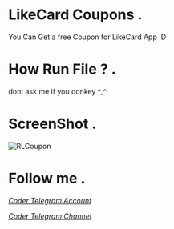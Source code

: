 # LikeCard Coupons . 

You Can Get a free Coupon for LikeCard App :D

# How Run File ? .

dont ask me if you donkey ^_^

# ScreenShot .

![RLCoupon](https://user-images.githubusercontent.com/67750979/119545159-7f965200-bd60-11eb-8794-ea1d076eab74.jpg)

# Follow me .

*[Coder Telegram Account](https://t.me/RRLRR)*

*[Coder Telegram Channel](https://t.me/CoderStock)*
